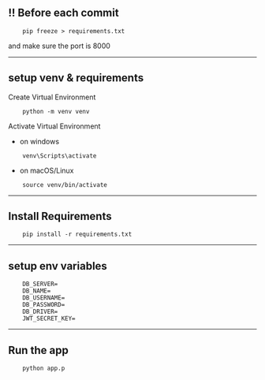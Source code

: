 
## !! Before each commit 
```aiignore
    pip freeze > requirements.txt
```

and make sure the port is 8000 

---
## setup venv & requirements
Create Virtual Environment
```aiignore
    python -m venv venv
```
Activate Virtual Environment
- on windows
```aiignore
    venv\Scripts\activate
```
- on macOS/Linux
```aiignore
    source venv/bin/activate
```
---
## Install Requirements
```aiignore
    pip install -r requirements.txt
```
---
## setup env variables
```aiignore
    DB_SERVER=
    DB_NAME=
    DB_USERNAME=
    DB_PASSWORD=
    DB_DRIVER=
    JWT_SECRET_KEY=
```
---
## Run the app 
```aiignore
    python app.p
```
